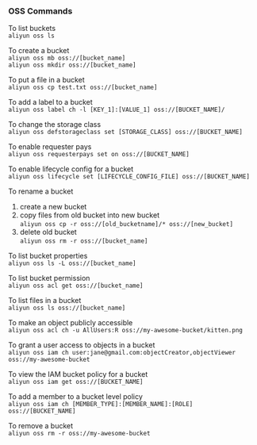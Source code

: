 ### OSS Commands

To list buckets  
`aliyun oss ls`

To create a bucket  
`aliyun oss mb oss://[bucket_name]`  
`aliyun oss mkdir oss://[bucket_name]`

To put a file in a bucket  
`aliyun oss cp test.txt oss://[bucket_name]`

To add a label to a bucket  
`aliyun oss label ch -l [KEY_1]:[VALUE_1] oss://[BUCKET_NAME]/`

To change the storage class  
`aliyun oss defstorageclass set [STORAGE_CLASS] oss://[BUCKET_NAME]`

To enable requester pays  
`aliyun oss requesterpays set on oss://[BUCKET_NAME]`

To enable lifecycle config for a bucket  
`aliyun oss lifecycle set [LIFECYCLE_CONFIG_FILE] oss://[BUCKET_NAME]`

To rename a bucket  
1. create a new bucket  
2. copy files from old bucket into new bucket  
`aliyun oss cp -r oss://[old_bucketname]/* oss://[new_bucket]` 
3. delete old bucket  
`aliyun oss rm -r oss://[bucket_name]`

To list bucket properties  
`aliyun oss ls -L oss://[bucket_name]`

To list bucket permission  
`aliyun oss acl get oss://[bucket_name]`

To list files in a bucket  
`aliyun oss ls oss://[bucket_name]`

To make an object publicly accessible  
`aliyun oss acl ch -u AllUsers:R oss://my-awesome-bucket/kitten.png`

To grant a user access to objects in a bucket  
`aliyun oss iam ch user:jane@gmail.com:objectCreator,objectViewer oss://my-awesome-bucket`

To view the IAM bucket policy for a bucket  
`aliyun oss iam get oss://[BUCKET_NAME]`

To add a member to a bucket level policy  
`aliyun oss iam ch [MEMBER_TYPE]:[MEMBER_NAME]:[ROLE] oss://[BUCKET_NAME]`

To remove a bucket  
`aliyun oss rm -r oss://my-awesome-bucket`